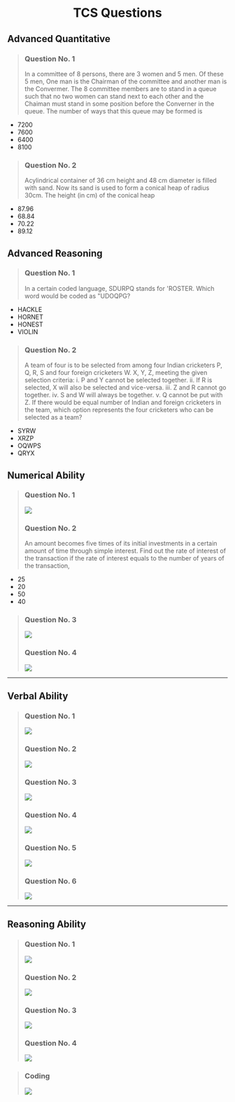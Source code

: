 <style>
        div.container-lg h1:first-of-type a {
            display: none;
          }
          h1
          {
            text-align: center;
          }
</style>

# TCS Questions

## Advanced Quantitative
> ### Question No. 1 
> In a committee of 8 persons, there are 3 women and 5 men. Of these 5 men, One man is the Chairman of the committee and another man is the Convermer. The 8 committee members are to stand in a queue such that no two women can stand next to each other and the Chaiman must stand in some position before the Converner in the queue. The number of ways that this queue may be formed is
- 7200
- 7600
- 6400
- 8100

> ### Question No. 2
> Acylindrical container of 36 cm height and 48 cm diameter is filled with sand. Now its sand is used to form a conical heap of radius 30cm. The height (in cm) of the conical heap
- 87.96
- 68.84
- 70.22
- 89.12

## Advanced Reasoning 
> ### Question No. 1
> In a certain coded language, SDURPQ stands for 'ROSTER. Which word would be coded as "UDOQPG?
- HACKLE
- HORNET
- HONEST
- VIOLIN

> ### Question No. 2
> A team of four is to be selected from among four Indian cricketers P, Q, R, S and four foreign cricketers W. X, Y, Z, meeting the given selection criteria: i. P and Y cannot be selected together. ii. If R is selected, X will also be selected and vice-versa. iii. Z and R cannot go together. iv. S and W will always be together. v. Q cannot be put with Z. If there would be equal number of Indian and foreign cricketers in the team, which option represents the four cricketers who can be selected as a team?
- SYRW
- XRZP
- OQWPS
- QRYX


## Numerical Ability
> ### Question No. 1
> ![](./img/13.png)
> ### Question No. 2
> An amount becomes five times of its initial investments in a certain amount of time through simple interest. Find out the rate of interest of the transaction if the rate of interest equals to the number of years of the transaction,
- 25
- 20
- 50
- 40
  
> ### Question No. 3
>![](./img/1.png)
> ### Question No. 4
>![](./img/2.png)

---

## Verbal Ability
> ### Question No. 1
>![](./img/3.png)
> ### Question No. 2
>![](./img/4.png)
> ### Question No. 3
>![](./img/5.png)
> ### Question No. 4
>![](./img/6.png)
> ### Question No. 5
>![](./img/7.png)
> ### Question No. 6
>![](./img/14.png)

----

## Reasoning Ability

> ### Question No. 1
>![](./img/9.png)
> ### Question No. 2
>![](./img/10.png)
> ### Question No. 3
>![](./img/11.png)
> ### Question No. 4
>![](./img/12.png)

> ### Coding
> ![](./img/8.png)






